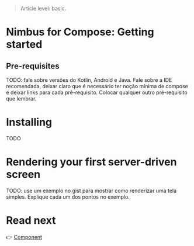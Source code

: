 > Article level: basic.

# Nimbus for Compose: Getting started
## Pre-requisites
TODO: fale sobre versões do Kotlin, Android e Java. Fale sobre a IDE recomendada, deixar claro que é necessário ter noção mínima de compose e deixar
links para cada pré-requisito. Colocar qualquer outro pré-requisito que lembrar.

# Installing
TODO

# Rendering your first server-driven screen
TODO: use um exemplo no gist para mostrar como renderizar uma tela simples. Explique cada um dos pontos no exemplo.

# Read next
:point_right: [Component](/components)

